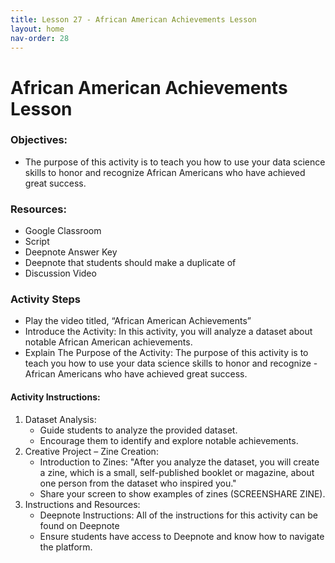 ```yaml
---
title: Lesson 27 - African American Achievements Lesson
layout: home
nav-order: 28
---
```


# African American Achievements Lesson

### Objectives:
- The purpose of this activity is to teach you how to use your data science skills to honor and recognize African Americans who have achieved great success.
### Resources:
- Google Classroom
- Script
- Deepnote Answer Key
- Deepnote that students should make a duplicate of
- Discussion Video
### Activity Steps
- Play the video titled, “African American Achievements”
- Introduce  the Activity: In this activity, you will analyze a dataset about notable African American achievements.
- Explain The Purpose of the Activity: The purpose of this activity is to teach you how to use your data science skills to honor and recognize - African Americans who have achieved great success.


#### Activity Instructions:

1. Dataset Analysis:
    - Guide students to analyze the provided dataset.
    - Encourage them to identify and explore notable achievements.
2. Creative Project – Zine Creation:
    - Introduction to Zines: "After you analyze the dataset, you will create a zine, which is a small, self-published booklet or magazine, about one person from the dataset who inspired you."
    - Share your screen to show examples of zines (SCREENSHARE ZINE).
3. Instructions and Resources:
    - Deepnote Instructions: All of the instructions for this activity can be found on Deepnote
    - Ensure students have access to Deepnote and know how to navigate the platform.

